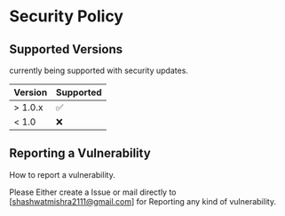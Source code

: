# Security Policy

## Supported Versions

currently being supported with security updates.

| Version | Supported          |
| ------- | ------------------ |
| > 1.0.x | :white_check_mark: |          
| < 1.0   | :x:                |

## Reporting a Vulnerability

How to report a vulnerability.

Please Either create a Issue or mail directly  to [shashwatmishra2111@gmail.com] for Reporting any kind of vulnerability.
